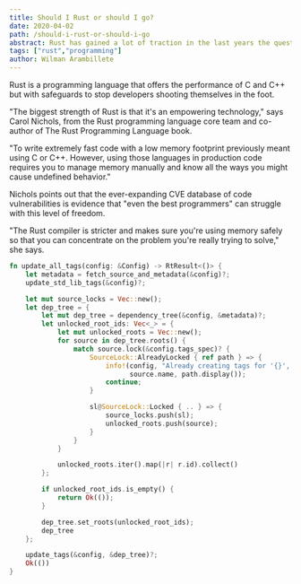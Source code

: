 ```yaml
---
title: Should I Rust or should I go?
date: 2020-04-02
path: /should-i-rust-or-should-i-go
abstract: Rust has gained a lot of traction in the last years the question is what it should be used for
tags: ["rust","programming"]
author: Wilman Arambillete
---
```


Rust is a programming language that offers the performance of C and C++ but with safeguards to stop developers shooting themselves in the foot.

"The biggest strength of Rust is that it's an empowering technology," says Carol Nichols, from the Rust programming language core team and co-author of The Rust Programming Language book.

"To write extremely fast code with a low memory footprint previously meant using C or C++. However, using those languages in production code requires you to manage memory manually and know all the ways you might cause undefined behavior."

Nichols points out that the ever-expanding CVE database of code vulnerabilities is evidence that "even the best programmers" can struggle with this level of freedom.

"The Rust compiler is stricter and makes sure you're using memory safely so that you can concentrate on the problem you're really trying to solve," she says.

```rust
fn update_all_tags(config: &Config) -> RtResult<()> {
    let metadata = fetch_source_and_metadata(&config)?;
    update_std_lib_tags(&config)?;

    let mut source_locks = Vec::new();
    let dep_tree = {
        let mut dep_tree = dependency_tree(&config, &metadata)?;
        let unlocked_root_ids: Vec<_> = {
            let mut unlocked_roots = Vec::new();
            for source in dep_tree.roots() {
                match source.lock(&config.tags_spec)? {
                    SourceLock::AlreadyLocked { ref path } => {
                        info!(config, "Already creating tags for '{}', if this isn't the case remove the lock file '{}'",
                              source.name, path.display());
                        continue;
                    }

                    sl@SourceLock::Locked { .. } => {
                        source_locks.push(sl);
                        unlocked_roots.push(source);
                    }
                }
            }

            unlocked_roots.iter().map(|r| r.id).collect()
        };

        if unlocked_root_ids.is_empty() {
            return Ok(());
        }

        dep_tree.set_roots(unlocked_root_ids);
        dep_tree
    };

    update_tags(&config, &dep_tree)?;
    Ok(())
}
```

